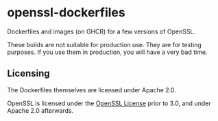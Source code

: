 # openssl-dockerfiles

Dockerfiles and images (on GHCR) for a few versions of OpenSSL.

These builds are not suitable for production use. They are for testing
purposes. If you use them in production, you will have a very bad time.

## Licensing

The Dockerfiles themselves are licensed under Apache 2.0.

OpenSSL is licensed under the [OpenSSL License](https://spdx.org/licenses/OpenSSL.html)
prior to 3.0, and under Apache 2.0 afterwards.
